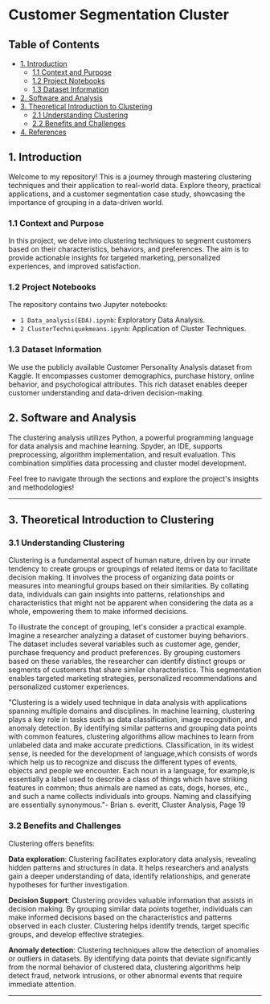 # Customer Segmentation Cluster

## Table of Contents

- [1. Introduction](#1-introduction)
  - [1.1 Context and Purpose](#11-context-and-purpose)
  - [1.2 Project Notebooks](#12-project-notebooks)
  - [1.3 Dataset Information](#13-dataset-information)
- [2. Software and Analysis](#2-software-and-analysis)
- [3. Theoretical Introduction to Clustering](#3-theoretical-introduction-to-clustering)
  - [2.1 Understanding Clustering](#31-understanding-clustering)
  - [2.2 Benefits and Challenges](#32-benefits-and-challenges)
- [4. References]()



## 1. Introduction

Welcome to my repository! This is a journey through mastering clustering techniques and their application to real-world data. Explore theory, practical applications, and a customer segmentation case study, showcasing the importance of grouping in a data-driven world.

### 1.1 Context and Purpose

In this project, we delve into clustering techniques to segment customers based on their characteristics, behaviors, and preferences. The aim is to provide actionable insights for targeted marketing, personalized experiences, and improved satisfaction.

### 1.2 Project Notebooks

The repository contains two Jupyter notebooks:
- `1 Data_analysis(EDA).ipynb`: Exploratory Data Analysis.
- `2 ClusterTechniquekmeans.ipynb`: Application of Cluster Techniques.

### 1.3 Dataset Information

We use the publicly available Customer Personality Analysis dataset from Kaggle. It encompasses customer demographics, purchase history, online behavior, and psychological attributes. This rich dataset enables deeper customer understanding and data-driven decision-making.

## 2. Software and Analysis

The clustering analysis utilizes Python, a powerful programming language for data analysis and machine learning. Spyder, an IDE, supports preprocessing, algorithm implementation, and result evaluation. This combination simplifies data processing and cluster model development.

Feel free to navigate through the sections and explore the project's insights and methodologies!

---

## 3. Theoretical Introduction to Clustering

### 3.1 Understanding Clustering

Clustering is a fundamental aspect of human nature, driven by our innate tendency to create groups or groupings of related items or data to facilitate decision making. It involves the process of organizing data points or measures into meaningful groups based on their similarities. By collating data, individuals can gain insights into patterns, relationships and characteristics that might not be apparent when considering the data as a whole, empowering them to make informed decisions.

To illustrate the concept of grouping, let's consider a practical example. Imagine a researcher analyzing a dataset of customer buying behaviors. The dataset includes several variables such as customer age, gender, purchase frequency and product preferences. By grouping customers based on these variables, the researcher can identify distinct groups or segments of customers that share similar characteristics. This segmentation enables targeted marketing strategies, personalized recommendations and personalized customer experiences.

"Clustering is a widely used technique in data analysis with applications spanning multiple domains and disciplines. In machine learning, clustering plays a key role in tasks such as data classification, image recognition, and anomaly detection. By identifying similar patterns and grouping data points with common features, clustering algorithms allow machines to learn from unlabeled data and make accurate predictions. Classification, in its widest sense, is needed for the development of language,which consists of words which help us to recognize and discuss the different types of events, objects and people we encounter. Each noun in a language, for example,is essentially a label used to describe a class of things which have striking features in common; thus animals are named as cats, dogs, horses, etc., and such a name collects individuals into groups. Naming and classifying are essentially synonymous."- Brian s. everitt, Cluster Analysis, Page 19

### 3.2 Benefits and Challenges

Clustering offers benefits:

**Data exploration**: Clustering facilitates exploratory data analysis, revealing hidden patterns and structures in data. It helps researchers and analysts gain a deeper understanding of data, identify relationships, and generate hypotheses for further investigation.

**Decision Support**: Clustering provides valuable information that assists in decision making. By grouping similar data points together, individuals can make informed decisions based on the characteristics and patterns observed in each cluster. Clustering helps identify trends, target specific groups, and develop effective strategies.

**Anomaly detection**: Clustering techniques allow the detection of anomalies or outliers in datasets. By identifying data points that deviate significantly from the normal behavior of clustered data, clustering algorithms help detect fraud, network intrusions, or other abnormal events that require immediate attention.

---


